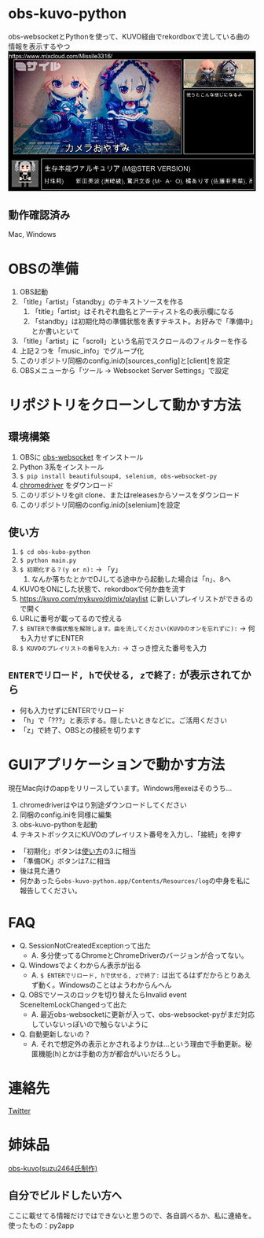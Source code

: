 # obs-kuvo-python

obs-websocketとPythonを使って、KUVO経由でrekordboxで流している曲の情報を表示するやつ
<img src="./assets/example.png" width="800px" alt="使用例" />

## 動作確認済み
Mac, Windows

# OBSの準備
1. OBS起動
1. 「title」「artist」「standby」のテキストソースを作る
    1. 「title」「artist」はそれぞれ曲名とアーティスト名の表示欄になる
    1. 「standby」は初期化時の準備状態を表すテキスト。お好みで「準備中」とか書いといて
1. 「title」「artist」に「scroll」という名前でスクロールのフィルターを作る
1. 上記２つを「music_info」でグループ化
1. このリポジトリ同梱のconfig.iniの\[sources_config]と\[client]を設定
1. OBSメニューから「ツール -> Websocket Server Settings」で設定

# リポジトリをクローンして動かす方法
## 環境構築
1. OBSに [obs-websocket](https://github.com/Palakis/obs-websocket/) をインストール
1. Python 3系をインストール
1. `$ pip install beautifulsoup4, selenium, obs-websocket-py`
1. [chromedriver](http://chromedriver.chromium.org/downloads) をダウンロード
1. このリポジトリをgit clone、またはreleasesからソースをダウンロード
1. このリポジトリ同梱のconfig.iniの\[selenium]を設定

## <a name="jump-how2use">使い方</a>
1. `$ cd obs-kubo-python`
1. `$ python main.py`
1. `$ 初期化する？(y or n):` -> 「y」
    1. なんか落ちたとかでDJしてる途中から起動した場合は「n」、8へ
1. KUVOをONにした状態で、rekordboxで何か曲を流す
1. https://kuvo.com/mykuvo/djmix/playlist に新しいプレイリストができるので開く
1. URLに番号が載ってるので控える
1. `$ ENTERで準備状態を解除します。曲を流してください(KUVOのオンを忘れずに):` -> 何も入力せずにENTER
1. `$ KUVOのプレイリストの番号を入力:` -> さっき控えた番号を入力

## `ENTERでリロード, hで伏せる, zで終了:` が表示されてから
- 何も入力せずにENTERでリロード
- 「h」で「???」と表示する。隠したいときなどに。ご活用ください
- 「z」で終了、OBSとの接続を切ります

# GUIアプリケーションで動かす方法
現在Mac向けのappをリリースしています。Windows用exeはそのうち…
1. chromedriverはやはり別途ダウンロードしてください
1. 同梱のconfig.iniを同様に編集
1. obs-kuvo-pythonを起動
1. テキストボックスにKUVOのプレイリスト番号を入力し、「接続」を押す
- 「初期化」ボタンは[使い方](#jump-how2use)の3.に相当
- 「準備OK」ボタンは7.に相当
- 後は見た通り
- 何かあったら`obs-kuvo-python.app/Contents/Resources/log`の中身を私に報告してください。

# FAQ
- Q. SessionNotCreatedExceptionって出た
    - A. 多分使ってるChromeとChromeDriverのバージョンが合ってない。
- Q. Windowsでよくわからん表示が出る
    - A. `$ ENTERでリロード, hで伏せる, zで終了:` は出てるはずだからとりあえず動く。Windowsのことはようわからんへん
- Q. OBSでソースのロックを切り替えたらInvalid event SceneItemLockChangedって出た
    - A. 最近obs-websocketに更新が入って、obs-websocket-pyがまだ対応していないっぽいので触らないように
- Q. 自動更新しないの？
    - A. それで想定外の表示とかされるよりかは…という理由で手動更新。秘匿機能(h)とかは手動の方が都合がいいだろうし。
    
# 連絡先
[Twitter](https://twitter.com/msir3316)

# 姉妹品
[obs-kuvo(suzu2464氏制作)](https://github.com/suzu2469/obs-kuvo)

## 自分でビルドしたい方へ
ここに載せてる情報だけではできないと思うので、各自調べるか、私に連絡を。
使ったもの：py2app
